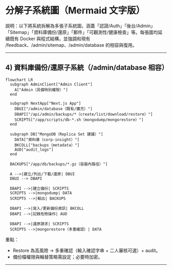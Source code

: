 # 分解子系統圖（Mermaid 文字版）

說明：以下將系統拆解為多張子系統圖，涵蓋「認證/Auth」「後台/Admin」「Sitemap」「資料庫備份/還原」「郵件」「可觀測性/健康檢查」等。每張圖均延續既有 Docker 與程式結構，並強調和現有 /feedback、/admin/sitemap、/admin/database 的相容與復用。

---

## 4) 資料庫備份/還原子系統（/admin/database 相容）

```mermaid
flowchart LR
  subgraph AdminClient["Admin Client"]
    A["Admin（具備特別權限）"]
  end

  subgraph NextApp["Next.js App"]
    DBUI["/admin/database（既有/擴充）"]
    DBAPI["/api/admin/backups/*（create/list/download/restore）"]
    SCRIPTS["/app/scripts/db-*.sh（mongodump/mongorestore）"]
  end

  subgraph DB["MongoDB（Replica Set 建議）"]
    DATA["資料庫（corp-insight）"]
    BKCOLL["backups（metadata）"]
    AUD["audit_logs"]
  end

  BACKUPS["/app/db/backups/*.gz（容器內路徑）"]

  A -->|建立/列出/下載/還原| DBUI
  DBUI --> DBAPI

  DBAPI -->|建立備份| SCRIPTS
  SCRIPTS -->|mongodump| DATA
  SCRIPTS -->|輸出| BACKUPS

  DBAPI -->|寫入/更新備份資訊| BKCOLL
  DBAPI -->|記錄危險操作| AUD

  DBAPI -->|還原請求| SCRIPTS
  SCRIPTS -->|mongorestore（多重確認）| DATA
```

重點：

- Restore 為高風險 → 多重確認（輸入確認字串 + 二人審核可選）+ audit。
- 備份檔權限與輪替策略需設定；必要時加密。

---
